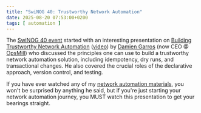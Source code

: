 ```yaml
---
title: "SwiNOG 40: Trustworthy Network Automation"
date: 2025-08-20 07:53:00+0200
tags: [ automation ]
---
```

The [SwiNOG 40 event](/2025/06/swinog/) started with an interesting presentation on [Building Trustworthy Network Automation](https://www.swinog.ch/wp-content/uploads/2025/06/Damien-Gaross-OpsMill-Building-Trustworthy-Network-Automation-From-Principles-to-Practice.pdf) ([video](https://youtu.be/1_d_7vs4RUc)) by [Damien Garros](https://www.ipspace.net/Author:Damien_Garros) (now CEO @ [OpsMill](https://opsmill.com/about-us/)) who discussed the principles one can use to build a trustworthy network automation solution, including idempotency, dry runs, and transactional changes. He also covered the crucial roles of the declarative approach, version control, and testing.

If you have ever watched any of my [network automation materials](https://my.ipspace.net/bin/list?id=NetOps), you won't be surprised by anything he said, but if you're just starting your network automation journey, you MUST watch this presentation to get your bearings straight.
